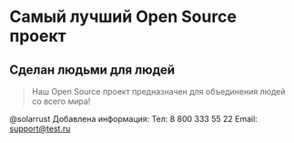 # Самый лучший Open Source проект

## Сделан людьми для людей

> Наш Open Source проект предназначен для объединения людей со всего мира!

@solarrust
Добавлена информация:
Тел: 8 800 333 55 22
Email: support@test.ru
